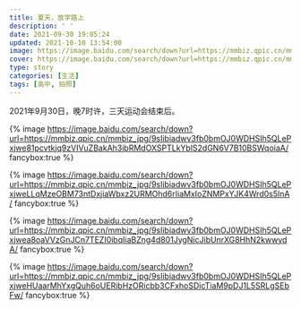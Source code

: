 ```yaml
---
title: 夏天，放学路上
description: ' '
date: 2021-09-30 19:05:24
updated: 2021-10-10 13:54:00
image: https://image.baidu.com/search/down?url=https://mmbiz.qpic.cn/mmbiz_jpg/9sIibiadwv3fb0bmOJ0WDHSIh5QLePxjwe81pcvtkjq9zVIVuZBakAh3ibRMdOXSPTLkYblS2dGN6V7B10BSWqoiaA/
cover: https://image.baidu.com/search/down?url=https://mmbiz.qpic.cn/mmbiz_jpg/9sIibiadwv3fb0bmOJ0WDHSIh5QLePxjwe81pcvtkjq9zVIVuZBakAh3ibRMdOXSPTLkYblS2dGN6V7B10BSWqoiaA/
type: story
categories: [生活]
tags: [高中, 拍照]
---
```


2021年9月30日，晚7时许，三天运动会结束后。

{% image https://image.baidu.com/search/down?url=https://mmbiz.qpic.cn/mmbiz_jpg/9sIibiadwv3fb0bmOJ0WDHSIh5QLePxjwe81pcvtkjq9zVIVuZBakAh3ibRMdOXSPTLkYblS2dGN6V7B10BSWqoiaA/ fancybox:true %}

{% image https://image.baidu.com/search/down?url=https://mmbiz.qpic.cn/mmbiz_jpg/9sIibiadwv3fb0bmOJ0WDHSIh5QLePxjweLLqMzeOBM73ntDxjiaWbxz2URMOhd6rIiaMxIoZNMPxYJK4Wrd0s5lnA/ fancybox:true %}

{% image https://image.baidu.com/search/down?url=https://mmbiz.qpic.cn/mmbiz_jpg/9sIibiadwv3fb0bmOJ0WDHSIh5QLePxjwea8oaVVzGnJCn7TEZI0ibqIiaBZng4d801JygNicJibUnrXG8HhN2kwwydA/ fancybox:true %}

{% image https://image.baidu.com/search/down?url=https://mmbiz.qpic.cn/mmbiz_jpg/9sIibiadwv3fb0bmOJ0WDHSIh5QLePxjweHUaarMhYxgQuh6oUERibHzORicbb3CFxhoSDicTiaM9pDJ1L5SRLgSEbFw/ fancybox:true %}
